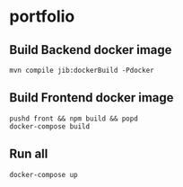 # portfolio

## Build Backend docker image
```
mvn compile jib:dockerBuild -Pdocker
```

## Build Frontend docker image
```
pushd front && npm build && popd
docker-compose build
```

## Run all
```
docker-compose up

```